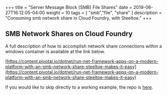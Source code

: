 +++
title = "Server Message Block (SMB) File Shares"
date =  2019-06-27T16:12:05-04:00
weight = 10
tags = [ "smb","file", "share" ]
description = "Consuming smb network share in Cloud Foundry, with Steeltoe."
+++

## SMB Network Shares on Cloud Foundry

A full description of how to accomplish network share connections within a windows container is available at the link below.

[https://content.pivotal.io/dotnet/run-net-framework-apps-on-a-modern-platform-with-an-smb-network-share-steeltoe-makes-it-easy](https://content.pivotal.io/dotnet/run-net-framework-apps-on-a-modern-platform-with-an-smb-network-share-steeltoe-makes-it-easy)

If you would like to skip directly to a working example, the repo is [here](https://github.com/pivotal/dotnet-smb-network-shares).